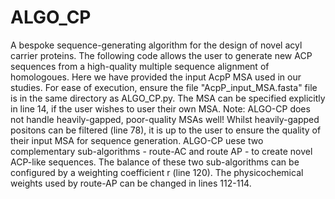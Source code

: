 # ALGO_CP
A bespoke sequence-generating algorithm for the design of novel acyl carrier proteins.
The following code allows the user to generate new ACP sequences from a high-quality multiple sequence alignment of homologoues. Here we have provided the input AcpP MSA used in our studies. For ease of execution, ensure the file "AcpP_input_MSA.fasta" file is in the same directory as ALGO_CP.py. The MSA can be specified explicitly in line 14, if the user wishes to user their own MSA. Note: ALGO-CP does not handle heavily-gapped, poor-quality MSAs well! Whilst heavily-gapped positons can be filtered (line 78), it is up to the user to ensure the quality of their input MSA for sequence generation.
ALGO-CP uese two complementary sub-algorithms - route-AC and route AP - to create novel ACP-like sequences. The balance of these two sub-algorithms can be configured by a weighting coefficient r (line 120).
The physicochemical weights used by route-AP can be changed in lines 112-114.
